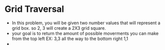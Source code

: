# Grid Traversal

- In this problem, you will be given two number values that will represent a grid box. so 2, 3 will create a 2X3 grid square. 
- your goal is to return the amount of possible moverments you can make from the top left EX: 3,3 all the way to the bottom right 1,1
- 
